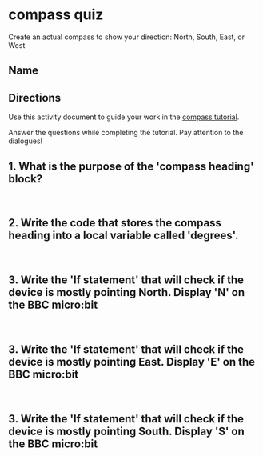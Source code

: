 # compass quiz

Create an actual compass to show your direction: North, South, East, or West 

## Name

## Directions

Use this activity document to guide your work in the [compass tutorial](/microbit/lessons/compass/tutorial).

Answer the questions while completing the tutorial. Pay attention to the dialogues!

## 1. What is the purpose of the 'compass heading' block?

<br/>

## 2. Write the code that stores the compass heading into a local variable called 'degrees'. 

<br/>

## 3. Write the 'If statement' that will check if the device is mostly pointing North. Display 'N' on the BBC micro:bit 

<br />

## 3. Write the 'If statement' that will check if the device is mostly pointing East. Display 'E' on the BBC micro:bit 

<br />

## 3. Write the 'If statement' that will check if the device is mostly pointing South. Display 'S' on the BBC micro:bit 

<br />

